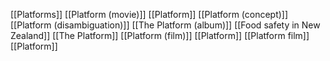 [[Platforms]]
[[Platform (movie)]]
[[Platform]]
[[Platform (concept)]]
[[Platform (disambiguation)]]
[[The Platform (album)]]
[[Food safety in New Zealand]]
[[The Platform]]
[[Platform (film)]]
[[Platform]]
[[Platform film]]
[[Platform]]
